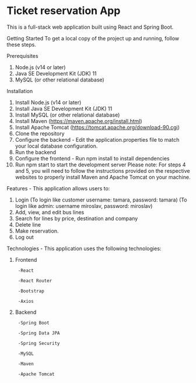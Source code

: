 # Ticket reservation App

This is a full-stack web application built using React and Spring Boot.


Getting Started
To get a local copy of the project up and running, follow these steps.

Prerequisites
1. Node.js (v14 or later)
2. Java SE Development Kit (JDK) 11
3. MySQL (or other relational database)

Installation

1. Install Node.js (v14 or later)
2. Install Java SE Development Kit (JDK) 11
3. Install MySQL (or other relational database)
4. Install Maven (https://maven.apache.org/install.html)
5. Install Apache Tomcat (https://tomcat.apache.org/download-90.cgi)
6. Clone the repository
7. Configure the backend - Edit the application.properties file to match your local database configuration.
8. Run the backend
9. Configure the frontend - Run npm install to install dependencies
10. Run npm start to start the development server
Please note: For steps 4 and 5, you will need to follow the instructions provided on the respective websites to properly install Maven and Apache Tomcat on your machine.

Features - This application allows users to:
1. Login (To login like customer username: tamara, password: tamara) (To login like admin: username miroslav, password: miroslav)
2. Add, view, and edit bus lines
3. Search for lines by price, destination and company
4. Delete line
5. Make reservation. 
6. Log out

Technologies - This application uses the following technologies:

1. Frontend

        -React 

        -React Router 

        -Bootstrap 

        -Axios 

2. Backend

        -Spring Boot

        -Spring Data JPA

        -Spring Security

        -MySQL
        
        -Maven

        -Apache Tomcat
